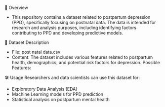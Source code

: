 📌 Overview
- This repository contains a dataset related to postpartum depression (PPD), specifically focusing on postnatal data. The data is intended for research and analysis purposes, including identifying factors contributing to PPD and developing predictive models.

📂 Dataset Description
- File: post natal data.csv
- Content: The dataset includes various features related to postpartum health, demographics, and potential risk factors for depression.
Possible Features:

🛠️ Usage
Researchers and data scientists can use this dataset for:
- Exploratory Data Analysis (EDA)
- Machine Learning models for PPD prediction
- Statistical analysis on postpartum mental health
